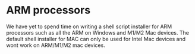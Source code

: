 # ARM processors
We have yet to spend time on writing a shell script installer for ARM processors such as 
all the ARM on Windows and M1/M2 Mac devices. The default shell installer for MAC can only
be used for Intel Mac devices and wont work on ARM/M1/M2 mac devices.  
